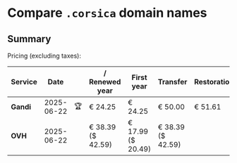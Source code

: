 # Compare `.corsica` domain names

## Summary

Pricing (excluding taxes):

| Service | Date |  | / Renewed year | First year | Transfer | Restoration |
|--|--|--|--|--|--|--|
| **Gandi** | 2025-06-22 | 🏆 | € 24.25 | € 24.25 | € 50.00 | € 51.61 |
| **OVH** | 2025-06-22 |  | € 38.39<br>($ 42.59) | € 17.99<br>($ 20.49) | € 38.39<br>($ 42.59) |  |
